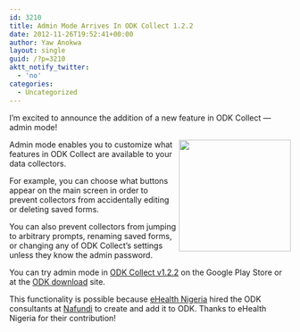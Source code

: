 ```yaml
---
id: 3210
title: Admin Mode Arrives In ODK Collect 1.2.2
date: 2012-11-26T19:52:41+00:00
author: Yaw Anokwa
layout: single
guid: /?p=3210
aktt_notify_twitter:
  - 'no'
categories:
  - Uncategorized
---
```

I&#8217;m excited to announce the addition of a new feature in ODK Collect &#8212; admin mode!

<img src="/assets/wp-content/uploads/2012/11/admin-mode.png" alt="" width="200" align="right" />

Admin mode enables you to customize what features in ODK Collect are available to your data collectors.

For example, you can choose what buttons appear on the main screen in order to prevent collectors from accidentally editing or deleting saved forms.

You can also prevent collectors from jumping to arbitrary prompts, renaming saved forms, or changing any of ODK Collect&#8217;s settings unless they know the admin password.

You can try admin mode in [ODK Collect v1.2.2](https://play.google.com/store/apps/details?id=org.odk.collect.android) on the Google Play Store or at the [ODK download](https://code.google.com/p/opendatakit) site.

This functionality is possible because [eHealth Nigeria](http://ehealthnigeria.com) hired the ODK consultants at [Nafundi](http://nafundi.com) to create and add it to ODK. Thanks to eHealth Nigeria for their contribution!
